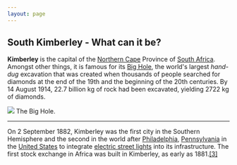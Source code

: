 ```yaml
---
layout: page
---
```


South Kimberley - What can it be?
------------------------------

**Kimberley** is the capital of the [Northern Cape](/wiki/Northern_Cape "Northern Cape") Province of [South Africa](/wiki/South_Africa "South Africa"). Amongst other things, it is famous for its [Big Hole](/w/index.php?title=Big_Hole&action=edit&redlink=1 "Big Hole (page does not exist)"), the world's largest *hand-dug* excavation that was created when thousands of people searched for diamonds at the end of the 19th and the beginning of the 20th centuries. By 14 August 1914, 22.7 billion kg of rock had been excavated, yielding 2722 kg of diamonds.


[![](https://upload.wikimedia.org/wikipedia/commons/thumb/1/18/RSA_Big_Hole.jpg/350px-RSA_Big_Hole.jpg)](/wiki/File:RSA_Big_Hole.jpg)
The Big Hole.

-----------------
On 2 September 1882, Kimberley was the first city in the Southern Hemisphere and the second in the world after [Philadelphia](/wiki/Philadelphia "Philadelphia"), [Pennsylvania](/wiki/Pennsylvania "Pennsylvania") in the [United States](/wiki/United_States_of_America "United States of America") to integrate [electric street lights](/wiki/Electric_street_lights "Electric street lights") into its infrastructure. The first stock exchange in Africa was built in Kimberley, as early as 1881.[[3]](#cite_note-3)


